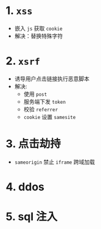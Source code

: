 # 1. `xss`
- 嵌入 `js` 获取 `cookie`
- 解决：替换特殊字符

# 2. `xsrf`
- 诱导用户点击链接执行恶意脚本
- 解决: 
    - 使用 `post`
    - 服务端下发 `token`
    - 校验 `referrer`
    - `cookie` 设置 `samesite`

# 3. 点击劫持
- `sameorigin` 禁止 `iframe` 跨域加载

# 4. ddos

# 5. sql 注入

